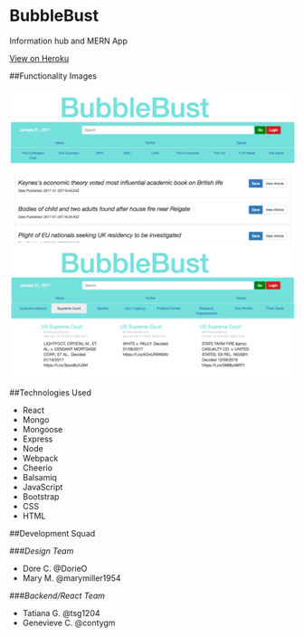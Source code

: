 # BubbleBust
Information hub and MERN App

[View on Heroku](https://polar-bayou-79322.herokuapp.com/)

##Functionality Images

![BubbleBust News](public/img/BubbleNews.png)
![BubbleBust twitter](public/img/BubbleTwitter.png)


##Technologies Used

- React
- Mongo
- Mongoose
- Express
- Node
- Webpack
- Cheerio
- Balsamiq
- JavaScript
- Bootstrap
- CSS
- HTML

##Development Squad

###*Design Team*

- Dore C. @DorieO
- Mary M. @marymiller1954

###*Backend/React Team*

- Tatiana G. @tsg1204
- Genevieve C. @contygm
